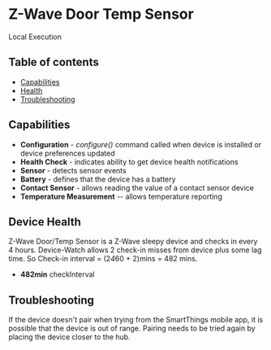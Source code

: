 # Z-Wave Door Temp Sensor

Local Execution

## Table of contents

* [Capabilities](#capabilities)
* [Health](#device-health)
* [Troubleshooting](#Troubleshooting)

## Capabilities

* **Configuration** - _configure()_ command called when device is installed or device preferences updated
* **Health Check** - indicates ability to get device health notifications
* **Sensor** - detects sensor events
* **Battery** - defines that the device has a battery
* **Contact Sensor** - allows reading the value of a contact sensor device
* **Temperature Measurement** -- allows temperature reporting

## Device Health

Z-Wave Door/Temp Sensor is a Z-Wave sleepy device and checks in every 4 hours.
Device-Watch allows 2 check-in misses from device plus some lag time. So Check-in interval = (2*4*60 + 2)mins = 482 mins.

* __482min__ checkInterval

## Troubleshooting

If the device doesn't pair when trying from the SmartThings mobile app, it is possible that the device is out of range.
Pairing needs to be tried again by placing the device closer to the hub.